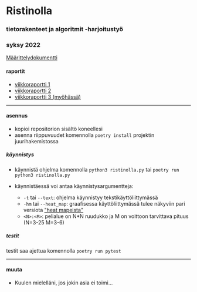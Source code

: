 # Ristinolla
### tietorakenteet ja algoritmit -harjoitustyö
### syksy 2022

[Määrittelydokumentti](https://github.com/PetroLeh/ristinolla/blob/master/dokumentaatio/maarittelydokumentti.md)

#### raportit
- [viikkoraportti 1](https://github.com/PetroLeh/ristinolla/blob/master/dokumentaatio/viikkoraportti_1.md)
- [viikkoraportti 2](https://github.com/PetroLeh/ristinolla/blob/master/dokumentaatio/viikkoraportti_2.md)
- [viikkoraportti 3 (myöhässä)](https://github.com/PetroLeh/ristinolla/blob/master/dokumentaatio/viikkoraportti_3.md)

---

#### asennus
- kopioi repositorion sisältö koneellesi
- asenna riippuvuudet komennolla `poetry install` projektin juurihakemistossa

##### käynnistys
- käynnistä ohjelma komennolla `python3 ristinolla.py` tai `poetry run python3 ristinolla.py`

- käynnistäessä voi antaa käynnistysargumentteja:
    - `-t` tai `--text`: ohjelma käynnistyy tekstikäyttöliittymässä
    - `-hm` tai `--heat_map`: graafisessa käyttöliittymässä tulee näkyviin pari versiota ["heat mapeista"](https://github.com/PetroLeh/ristinolla/blob/master/dokumentaatio/heat_map.md)
    - `<N>:<M>`: pelialue on N*N ruudukko ja M on voittoon tarvittava pituus (N=3-25 M=3-6)

##### testit
testit saa ajettua komennolla `poetry run pytest`

---

#### muuta
- Kuulen mielelläni, jos jokin asia ei toimi...

